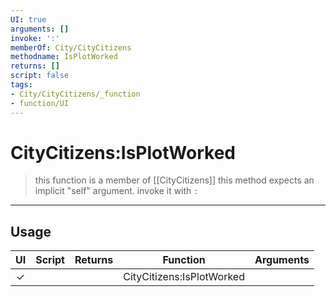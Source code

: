 ```yaml
---
UI: true
arguments: []
invoke: ':'
memberOf: City/CityCitizens
methodname: IsPlotWorked
returns: []
script: false
tags:
- City/CityCitizens/_function
- function/UI
---
```

# CityCitizens:IsPlotWorked
> this function is a member of [[CityCitizens]]
> this method expects an implicit "self" argument. invoke it with `:`
-----
## Usage
|  UI | Script | Returns | Function | Arguments |
|:---:|:------:|-------:|:--------:|:---------|
|✓| ||CityCitizens:IsPlotWorked||
